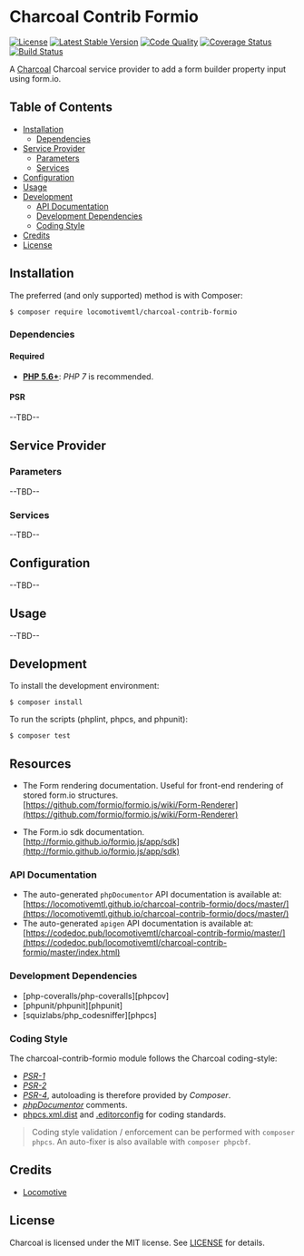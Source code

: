 Charcoal Contrib Formio
===============

[![License][badge-license]][charcoal-contrib-formio]
[![Latest Stable Version][badge-version]][charcoal-contrib-formio]
[![Code Quality][badge-scrutinizer]][dev-scrutinizer]
[![Coverage Status][badge-coveralls]][dev-coveralls]
[![Build Status][badge-travis]][dev-travis]

A [Charcoal][charcoal-app] Charcoal service provider to add a form builder property input using form.io.



## Table of Contents

-   [Installation](#installation)
    -   [Dependencies](#dependencies)
-   [Service Provider](#service-provider)
    -   [Parameters](#parameters)
    -   [Services](#services)
-   [Configuration](#configuration)
-   [Usage](#usage)
-   [Development](#development)
    -  [API Documentation](#api-documentation)
    -  [Development Dependencies](#development-dependencies)
    -  [Coding Style](#coding-style)
-   [Credits](#credits)
-   [License](#license)



## Installation

The preferred (and only supported) method is with Composer:

```shell
$ composer require locomotivemtl/charcoal-contrib-formio
```



### Dependencies

#### Required

-   [**PHP 5.6+**](https://php.net): _PHP 7_ is recommended.



#### PSR

--TBD--



## Service Provider

### Parameters

--TBD--



### Services

--TBD--



## Configuration

--TBD--



## Usage

--TBD--


## Development

To install the development environment:

```shell
$ composer install
```

To run the scripts (phplint, phpcs, and phpunit):

```shell
$ composer test
```

## Resources

-   The Form rendering documentation. Useful for front-end rendering of stored form.io structures.
    [https://github.com/formio/formio.js/wiki/Form-Renderer](https://github.com/formio/formio.js/wiki/Form-Renderer)

-   The Form.io sdk documentation.
    [http://formio.github.io/formio.js/app/sdk](http://formio.github.io/formio.js/app/sdk)

### API Documentation

-   The auto-generated `phpDocumentor` API documentation is available at:  
    [https://locomotivemtl.github.io/charcoal-contrib-formio/docs/master/](https://locomotivemtl.github.io/charcoal-contrib-formio/docs/master/)
-   The auto-generated `apigen` API documentation is available at:  
    [https://codedoc.pub/locomotivemtl/charcoal-contrib-formio/master/](https://codedoc.pub/locomotivemtl/charcoal-contrib-formio/master/index.html)



### Development Dependencies

-   [php-coveralls/php-coveralls][phpcov]
-   [phpunit/phpunit][phpunit]
-   [squizlabs/php_codesniffer][phpcs]



### Coding Style

The charcoal-contrib-formio module follows the Charcoal coding-style:

-   [_PSR-1_][psr-1]
-   [_PSR-2_][psr-2]
-   [_PSR-4_][psr-4], autoloading is therefore provided by _Composer_.
-   [_phpDocumentor_](http://phpdoc.org/) comments.
-   [phpcs.xml.dist](phpcs.xml.dist) and [.editorconfig](.editorconfig) for coding standards.

> Coding style validation / enforcement can be performed with `composer phpcs`. An auto-fixer is also available with `composer phpcbf`.



## Credits

-   [Locomotive](https://locomotive.ca/)



## License

Charcoal is licensed under the MIT license. See [LICENSE](LICENSE) for details.



[charcoal-contrib-formio]:  https://packagist.org/packages/locomotivemtl/charcoal-contrib-formio
[charcoal-app]:             https://packagist.org/packages/locomotivemtl/charcoal-app

[dev-scrutinizer]:    https://scrutinizer-ci.com/g/locomotivemtl/charcoal-contrib-formio/
[dev-coveralls]:      https://coveralls.io/r/locomotivemtl/charcoal-contrib-formio
[dev-travis]:         https://travis-ci.org/locomotivemtl/charcoal-contrib-formio

[badge-license]:      https://img.shields.io/packagist/l/locomotivemtl/charcoal-contrib-formio.svg?style=flat-square
[badge-version]:      https://img.shields.io/packagist/v/locomotivemtl/charcoal-contrib-formio.svg?style=flat-square
[badge-scrutinizer]:  https://img.shields.io/scrutinizer/g/locomotivemtl/charcoal-contrib-formio.svg?style=flat-square
[badge-coveralls]:    https://img.shields.io/coveralls/locomotivemtl/charcoal-contrib-formio.svg?style=flat-square
[badge-travis]:       https://img.shields.io/travis/locomotivemtl/charcoal-contrib-formio.svg?style=flat-square

[psr-1]:  https://www.php-fig.org/psr/psr-1/
[psr-2]:  https://www.php-fig.org/psr/psr-2/
[psr-3]:  https://www.php-fig.org/psr/psr-3/
[psr-4]:  https://www.php-fig.org/psr/psr-4/
[psr-6]:  https://www.php-fig.org/psr/psr-6/
[psr-7]:  https://www.php-fig.org/psr/psr-7/
[psr-11]: https://www.php-fig.org/psr/psr-11/
